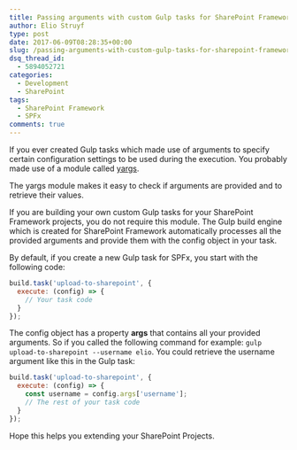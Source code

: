 ```yaml
---
title: Passing arguments with custom Gulp tasks for SharePoint Framework projects
author: Elio Struyf
type: post
date: 2017-06-09T08:28:35+00:00
slug: /passing-arguments-with-custom-gulp-tasks-for-sharepoint-framework-projects/
dsq_thread_id:
  - 5894052721
categories:
  - Development
  - SharePoint
tags:
  - SharePoint Framework
  - SPFx
comments: true
---
```


If you ever created Gulp tasks which made use of arguments to specify certain configuration settings to be used during the execution. You probably made use of a module called [yargs](https://www.npmjs.com/package/yargs).

The yargs module makes it easy to check if arguments are provided and to retrieve their values.

If you are building your own custom Gulp tasks for your SharePoint Framework projects, you do not require this module. The Gulp build engine which is created for SharePoint Framework automatically processes all the provided arguments and provide them with the config object in your task.

By default, if you create a new Gulp task for SPFx, you start with the following code:

```javascript
build.task('upload-to-sharepoint', {
  execute: (config) => {
    // Your task code
  }
});
```

The config object has a property **args** that contains all your provided arguments. So if you called the following command for example: `gulp upload-to-sharepoint --username elio`. You could retrieve the username argument like this in the Gulp task:

```javascript
build.task('upload-to-sharepoint', {
  execute: (config) => {
    const username = config.args['username'];
    // The rest of your task code
  }
});
```

Hope this helps you extending your SharePoint Projects.